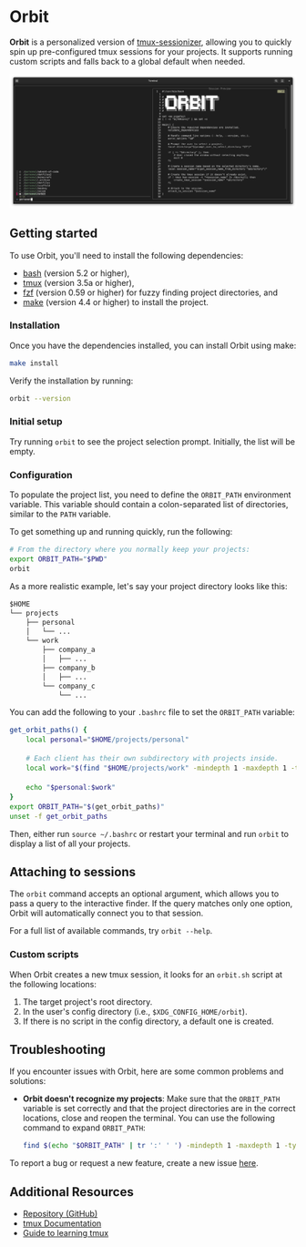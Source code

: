 # Orbit

**Orbit** is a personalized version of [tmux-sessionizer], allowing you to
quickly spin up pre-configured tmux sessions for your projects. It supports
running custom scripts and falls back to a global default when needed.

<div align="center">
    <img
        src="./assets/usage-example.png"
        alt="Orbit opened to the interactive window, showcasing the session preview and fuzzy finding capabilities"
    />
</div>

## Getting started

To use Orbit, you'll need to install the following dependencies:

- [bash] (version 5.2 or higher),
- [tmux] (version 3.5a or higher),
- [fzf] (version 0.59 or higher) for fuzzy finding project directories, and
- [make] (version 4.4 or higher) to install the project.

### Installation

Once you have the dependencies installed, you can install Orbit using make:

```bash
make install
```

Verify the installation by running:

```bash
orbit --version
```

### Initial setup

Try running `orbit` to see the project selection prompt. Initially, the list
will be empty.

### Configuration

To populate the project list, you need to define the `ORBIT_PATH` environment
variable. This variable should contain a colon-separated list of directories,
similar to the `PATH` variable.

To get something up and running quickly, run the following:

```bash
# From the directory where you normally keep your projects:
export ORBIT_PATH="$PWD"
orbit
```

As a more realistic example, let's say your project directory looks like this:

```
$HOME
└── projects
    ├── personal
    │   └── ...
    └── work
        ├── company_a
        │   ├── ...
        ├── company_b
        │   ├── ...
        └── company_c
            └── ...
```

You can add the following to your `.bashrc` file to set the `ORBIT_PATH`
variable:

```bash
get_orbit_paths() {
    local personal="$HOME/projects/personal"

    # Each client has their own subdirectory with projects inside.
    local work="$(find "$HOME/projects/work" -mindepth 1 -maxdepth 1 -type d -printf "%p:" | sed 's/:$//')"

    echo "$personal:$work"
}
export ORBIT_PATH="$(get_orbit_paths)"
unset -f get_orbit_paths
```

Then, either run `source ~/.bashrc` or restart your terminal and run `orbit` to
display a list of all your projects.

## Attaching to sessions

The `orbit` command accepts an optional argument, which allows you to pass a
query to the interactive finder. If the query matches only one option, Orbit
will automatically connect you to that session.

For a full list of available commands, try `orbit --help`.

### Custom scripts

When Orbit creates a new tmux session, it looks for an `orbit.sh` script at the
following locations:

1. The target project's root directory.
1. In the user's config directory (i.e., `$XDG_CONFIG_HOME/orbit`).
1. If there is no script in the config directory, a default one is created.

## Troubleshooting

If you encounter issues with Orbit, here are some common problems and
solutions:

- **Orbit doesn't recognize my projects**: Make sure that the `ORBIT_PATH`
  variable is set correctly and that the project directories are in the correct
  locations, close and reopen the terminal. You can use the following command
  to expand `ORBIT_PATH`:

  ```bash
  find $(echo "$ORBIT_PATH" | tr ':' ' ') -mindepth 1 -maxdepth 1 -type d
  ```

To report a bug or request a new feature, create a new issue
[here](https://github.com/nicdgonzalez/orbit/issues).

## Additional Resources

- [Repository (GitHub)](https://github.com/nicdgonzalez/orbit)
- [tmux Documentation](https://github.com/tmux/tmux/wiki)
- [Guide to learning tmux](https://hamvocke.com/blog/a-quick-and-easy-guide-to-tmux/)

[bash]: https://www.gnu.org/software/bash/
[fzf]: https://github.com/junegunn/fzf
[make]: https://www.gnu.org/software/make/
[tmux]: https://github.com/tmux/tmux
[tmux-sessionizer]: https://github.com/ThePrimeagen/tmux-sessionizer
